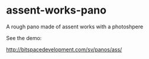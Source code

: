 # assent-works-pano
A rough pano made of assent works with a photoshpere

See the demo:

http://bitspacedevelopment.com/sv/panos/ass/
